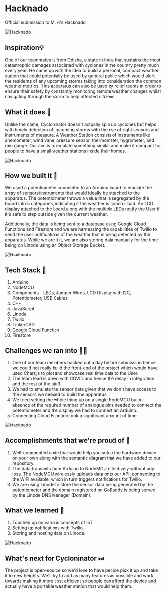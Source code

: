 # Hacknado
Official submission to MLH's Hacknado

![Hacknado](Repository-Assets/Hacknado.png)

## Inspiration💡
One of our teammates is from Odisha, a state in India that sustains the most catastrophic damages associated with cyclones in the country pretty much every year. He came up with the idea to build a personal, compact weather station that could potentially be used by general public which would alert the residents of any upcoming storms taking into consideration the common weather metrics. This apparatus can also be used by relief teams in order to ensure their safety by constantly monitoring remote weather changes whilst navigating through the storm to help affected citizens.

## What it does 🧭
Unlike the name, Cycloninator doesn't actually spin up cyclones but helps with timely detection of upcoming storms with the use of right sensors and instruments of measure. A Weather Station consists of instruments like anemometer, wind vane, pressure sensor, thermometer, hygrometer, and rain gauge. Our aim is to emulate something similar and make it compact for people to have a small weather stations inside their homes.

![Hacknado](Repository-Assets/3.jpeg)

## How we built it 🔧
We used a potentiometer connected to an Arduino board to emulate the array of sensors/instruments that would ideally be attached to the apparatus. The potentiometer throws a value that is segregated by the board into 5 categories, indicating if the weather is good or bad. An LCD display attached to the board along with the multiple LEDs notify the User if it's safe to step outside given the current weather.

Additionally, the data is being sent to a database using Google Cloud Functions and Firestore and we are harnessing the capabilities of Twilio to send the user notifications of the weather that is being detected by the apparatus. While we are it it, we are also storing data manually for the time being on Linode using an Object Storage Bucket.

![Hacknado](Repository-Assets/1.jpeg)

## Tech Stack 🔨
1. Arduino
2. NodeMCU
3. Components - LEDs, Jumper Wires, LCD Display with I2C, Potentiometer, USB Cables
4. C++
5. JavaScript
6. Linode
7. Twilio
8. TinkerCAD
9. Google Cloud Function
10. Firestore

## Challenges we ran into 🏃‍♂️
1. One of our team members backed out a day before submission hence we could not really build the front-end of the project which would have used Chart.js to plot and showcase real time data to the User.
2. The team lead is down with COVID and hence the delay in integration and the rest of the stuff.
3. We had to emulate the sensor data given that we don't have access to the sensors we needed to build the apparatus.
4. We tried setting the whole thing up on a single NodeMCU but in absence of the required number of analogue pins needed to connect the potentiometer and the display we had to connect an Arduino.
5. Connecting Cloud Function took a significant amount of time.

![Hacknado](Repository-Assets/2.jpeg)

## Accomplishments that we're proud of 🏅
1. Well-commented code that would help you setup the hardware device on your own along with the semantic diagram that we have added to our repository.
2. The data transmits from Arduino to NodeMCU effectively without any loss. The NodeMCU wirelessly uploads data onto our API, connecting to the WiFi available, which in turn triggers notifications for Twilio.
3. We are using Linode to store the sensor data being generated by the potentiometer and the domain registered on GoDaddy is being served by the Linode DNS Manager (Domain).

## What we learned 🧠
1. Touched up on various concepts of IoT.
2. Setting up notifications with Twilio.
3. Storing and hosting data on Linode.

![Hacknado](Repository-Assets/4.jpeg)

## What's next for Cycloninator ⏭
The project is open-source so we'd love to have people pick it up and take it to new heights. We'll try to add as many features as possible and work towards making it more cost efficient so people can afford the device and actually have a portable weather station that would help them.
